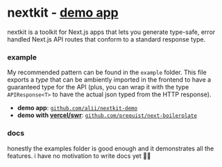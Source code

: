 # nextkit - [demo app](https://github.com/alii/nextkit-demo)

nextkit is a toolkit for Next.js apps that lets you generate type-safe, error handled Next.js API routes that conform to a standard response type.

### example

My recommended pattern can be found in the `example` folder. This file exports a _type_ that can be ambiently imported in the frontend to have a guaranteed type for the API (plus, you can wrap it with the type `APIResponse<T>` to have the actual json typed from the HTTP response).

- **demo app**: [`github.com/alii/nextkit-demo`](https://github.com/alii/nextkit-demo)
- **demo with [vercel/swr](https://github.com/vercel/swr)**: [`github.com/prequist/next-boilerplate`](https://github.com/prequist/next-boilerplate)

### docs

honestly the examples folder is good enough and it demonstrates all the features. i have no motivation to write docs yet 🚀🚀

